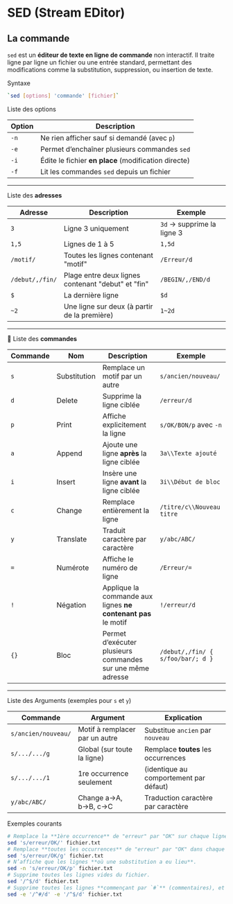 # SED (Stream EDitor)
## La commande 

`sed` est un **éditeur de texte en ligne de commande** non interactif. Il traite ligne par ligne un fichier ou une entrée standard, permettant des modifications comme la substitution, suppression, ou insertion de texte.

 Syntaxe
```bash
`sed [options] 'commande' [fichier]`
```

Liste des options

| Option | Description                                          |
| ------ | ---------------------------------------------------- |
| `-n`   | Ne rien afficher sauf si demandé (avec `p`)          |
| `-e`   | Permet d’enchaîner plusieurs commandes `sed`         |
| `-i`   | Édite le fichier **en place** (modification directe) |
| `-f`   | Lit les commandes `sed` depuis un fichier            |

---

Liste des **adresses**

|Adresse|Description|Exemple|
|---|---|---|
|`3`|Ligne 3 uniquement|`3d` → supprime la ligne 3|
|`1,5`|Lignes de 1 à 5|`1,5d`|
|`/motif/`|Toutes les lignes contenant "motif"|`/Erreur/d`|
|`/debut/,/fin/`|Plage entre deux lignes contenant "debut" et "fin"|`/BEGIN/,/END/d`|
|`$`|La dernière ligne|`$d`|
|`~2`|Une ligne sur deux (à partir de la première)|`1~2d`|

---

🔧 Liste des **commandes**

|Commande|Nom|Description|Exemple|
|---|---|---|---|
|`s`|Substitution|Remplace un motif par un autre|`s/ancien/nouveau/`|
|`d`|Delete|Supprime la ligne ciblée|`/erreur/d`|
|`p`|Print|Affiche explicitement la ligne|`s/OK/BON/p` avec `-n`|
|`a`|Append|Ajoute une ligne **après** la ligne ciblée|`3a\\Texte ajouté`|
|`i`|Insert|Insère une ligne **avant** la ligne ciblée|`3i\\Début de bloc`|
|`c`|Change|Remplace entièrement la ligne|`/titre/c\\Nouveau titre`|
|`y`|Translate|Traduit caractère par caractère|`y/abc/ABC/`|
|`=`|Numérote|Affiche le numéro de ligne|`/Erreur/=`|
|`!`|Négation|Applique la commande aux lignes **ne contenant pas** le motif|`!/erreur/d`|
|`{}`|Bloc|Permet d’exécuter plusieurs commandes sur une même adresse|`/debut/,/fin/ { s/foo/bar/; d }`|

---
Liste des Arguments (exemples pour `s` et `y`)

| Commande            | Argument                       | Explication                            |
| ------------------- | ------------------------------ | -------------------------------------- |
| `s/ancien/nouveau/` | Motif à remplacer par un autre | Substitue `ancien` par `nouveau`       |
| `s/.../.../g`       | Global (sur toute la ligne)    | Remplace **toutes** les occurrences    |
| `s/.../.../1`       | 1re occurrence seulement       | (identique au comportement par défaut) |
| `y/abc/ABC/`        | Change a→A, b→B, c→C           | Traduction caractère par caractère     |

Exemples courants 
```bash
# Remplace la **1ère occurrence** de "erreur" par "OK" sur chaque ligne.
sed 's/erreur/OK/' fichier.txt
# Remplace **toutes les occurrences** de "erreur" par "OK" dans chaque ligne.
sed 's/erreur/OK/g' fichier.txt
# N’affiche que les lignes **où une substitution a eu lieu**.
sed -n 's/erreur/OK/p' fichier.txt
# Supprime toutes les lignes vides du fichier.
sed '/^$/d' fichier.txt
# Supprime toutes les lignes **commençant par `#`** (commentaires), et  toutes les **lignes vides**
sed -e '/^#/d' -e '/^$/d' fichier.txt


```

